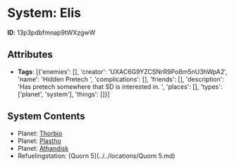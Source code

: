 # System: Elis

**ID**: 13p3pdbfmnap9tWXzgwW

## Attributes
- **Tags**: [{'enemies': [], 'creator': 'UXAC6G9YZCSNrR9Po8m5nU3hWpA2', 'name': 'Hidden Pretech ', 'complications': [], 'friends': [], 'description': 'Has pretech somewhere that SD is interested in. ', 'places': [], 'types': ['planet', 'system'], 'things': []}]

## System Contents
- Planet: [Thorbjo](../../planets/Thorbjo.md)
- Planet: [Plastho](../../planets/Plastho.md)
- Planet: [Athandisk](../../planets/Athandisk.md)
- Refuelingstation: [Quorn 5](../../locations/Quorn 5.md)

